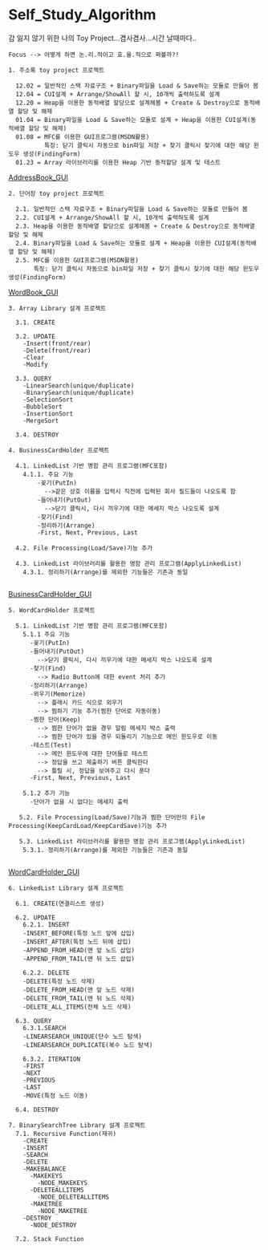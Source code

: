 # Self_Study_Algorithm
감 잃지 않기 위한 나의 Toy Project...겸사겸사...시간 날때마다..
```
Focus --> 어떻게 하면 논.리.적이고 효.율.적으로 짜볼까?!
```

```
1. 주소록 toy project 프로젝트

  12.02 = 일반적인 스택 자료구조 + Binary파일을 Load & Save하는 모듈로 만들어 봄
  12.04 = CUI설계 + Arrange/ShowAll 할 시, 10개씩 출력하도록 설계
  12.20 = Heap을 이용한 동적배열 할당으로 설계헤봄 + Create & Destroy으로 동적배열 할당 및 해제
  01.04 = Binary파일을 Load & Save하는 모듈로 설계 + Heap을 이용한 CUI설계(동적배열 할당 및 해제)
  01.08 = MFC를 이용한 GUI프로그램(MSDN활용)
          특징: 닫기 클릭시 자동으로 bin파일 저장 + 찾기 클릭시 찾기에 대한 해당 윈도우 생성(FindingForm)
  01.23 = Array 라이브러리를 이용한 Heap 기반 동적할당 설계 및 테스트
```
[AddressBook_GUI](https://github.com/LeeChungHyun/Self_Study_Algorithm/blob/main/addressBook/GUI/AddressBook_0106.exe/)

```
2. 단어장 toy project 프로젝트

  2.1. 일반적인 스택 자료구조 + Binary파일을 Load & Save하는 모듈로 만들어 봄
  2.2. CUI설계 + Arrange/ShowAll 할 시, 10개씩 출력하도록 설계
  2.3. Heap을 이용한 동적배열 할당으로 설계헤봄 + Create & Destroy으로 동적배열 할당 및 해제
  2.4. Binary파일을 Load & Save하는 모듈로 설계 + Heap을 이용한 CUI설계(동적배열 할당 및 해제)
  2.5. MFC를 이용한 GUI프로그램(MSDN활용)
       특징: 닫기 클릭시 자동으로 bin파일 저장 + 찾기 클릭시 찾기에 대한 해당 윈도우 생성(FindingForm)
```
[WordBook_GUI](https://github.com/LeeChungHyun/Self_Study_Algorithm/blob/main/wordBook/GUI/WordBook.exe/)

```
3. Array Library 설계 프로젝트

  3.1. CREATE

  3.2. UPDATE
    -Insert(front/rear)
    -Delete(front/rear)
    -Clear
    -Modify

  3.3. QUERY
    -LinearSearch(unique/duplicate)
    -BinarySearch(unique/duplicate)
    -SelectionSort
    -BubbleSort
    -InsertionSort
    -MergeSort

  3.4. DESTROY
```

```
4. BusinessCardHolder 프로젝트

  4.1. LinkedList 기반 명함 관리 프로그램(MFC포함)
    4.1.1. 주요 기능
        -꽂기(PutIn)
          -->같은 상호 이름을 입력시 직전에 입력된 회사 필드들이 나오도록 함
        -들어내기(PutOut)
          -->닫기 클릭시, 다시 끼우기에 대한 메세지 박스 나오도록 설계
        -찾기(Find)
        -정리하기(Arrange)
        -First, Next, Previous, Last
        
  4.2. File Processing(Load/Save)기능 추가
  
  4.3. LinkedList 라이브러리를 활용한 명함 관리 프로그램(ApplyLinkedList)
    4.3.1. 정리하기(Arrange)를 제외한 기능들은 기존과 동일
  
```
[BusinessCardHolder_GUI](https://github.com/LeeChungHyun/Self_Study_Algorithm/blob/main/BusinessCardHolder/ApplyLinkedList/Debug/ApplyLinkedList.exe)

```
5. WordCardHolder 프로젝트

  5.1. LinkedList 기반 명함 관리 프로그램(MFC포함)
    5.1.1 주요 기능
      -꽂기(PutIn)
      -들어내기(PutOut)
        -->닫기 클릭시, 다시 끼우기에 대한 메세지 박스 나오도록 설계
      -찾기(Find)
        --> Radio Button에 대한 event 처리 추가
      -정리하기(Arrange)
      -외우기(Memorize)
        --> 플래시 카드 식으로 외우기
        --> 찜하기 기능 추가(찜한 단어로 자동이동)
      -찜한 단어(Keep)
        --> 찜한 단어가 없을 경우 알림 메세지 박스 출력
        --> 찜한 단어가 있을 경우 되돌리기 기능으로 메인 윈도우로 이동
      -테스트(Test)
        --> 메인 윈도우에 대한 단어들로 테스트
        --> 정답을 쓰고 제출하기 버튼 클릭한다 
        --> 틀릴 시, 정답을 보여주고 다시 푼다
      -First, Next, Previous, Last
      
    5.1.2 추가 기능
      -단어가 없을 시 없다는 메세지 출력
      
   5.2. File Processing(Load/Save)기능과 찜한 단어만의 File Processing(KeepCardLoad/KeepCardSave)기능 추가

   5.3. LinkedList 라이브러리를 활용한 명함 관리 프로그램(ApplyLinkedList)
    5.3.1. 정리하기(Arrange)를 제외한 기능들은 기존과 동일
    
```
[WordCardHolder_GUI](https://github.com/LeeChungHyun/Self_Study_Algorithm/blob/main/WordCardHolder/Debug/WordCardHolder.exe/)


```
6. LinkedList Library 설계 프로젝트

  6.1. CREATE(연결리스트 생성)

  6.2. UPDATE
    6.2.1. INSERT
    -INSERT_BEFORE(특정 노드 앞에 삽입)
    -INSERT_AFTER(특정 노드 뒤에 삽입)
    -APPEND_FROM_HEAD(맨 앞 노드 삽입)
    -APPEND_FROM_TAIL(맨 뒤 노드 삽입)
    
    6.2.2. DELETE
    -DELETE(특정 노드 삭제)
    -DELETE_FROM_HEAD(맨 앞 노드 삭제)
    -DELETE_FROM_TAIL(맨 뒤 노드 삭제)
    -DELETE_ALL_ITEMS(전체 노드 삭제)
    
  6.3. QUERY
    6.3.1.SEARCH
    -LINEARSEARCH_UNIQUE(단수 노드 탐색)
    -LINEARSEARCH_DUPLICATE(복수 노드 탐색)
    
    6.3.2. ITERATION
    -FIRST
    -NEXT
    -PREVIOUS
    -LAST
    -MOVE(특정 노드 이동)
    
  6.4. DESTROY
```

```
7. BinarySearchTree Library 설계 프로젝트
  7.1. Recursive Function(재귀)
    -CREATE
    -INSERT
    -SEARCH
    -DELETE
    -MAKEBALANCE
      -MAKEKEYS
        -NODE_MAKEKEYS
      -DELETEALLITEMS
        -NODE_DELETEALLITEMS
      -MAKETREE
        -NODE_MAKETREE
    -DESTROY
      -NODE_DESTROY
      
  7.2. Stack Function
```

